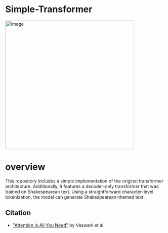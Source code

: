 # Simple-Transformer
<img width="407" alt="image" src="https://github.com/ItaiPemp/Simple-Transformer/assets/102918201/a83ff4fc-ba83-4428-9798-5d5592f84589">

# overview
This repository includes a simple implementation of the original transformer architecture. Additionally, it features a decoder-only transformer that was trained on Shakespearean text. Using a straightforward character-level tokenization, the model can generate Shakespearean-themed text.


## Citation
- ["Attention is All You Need"](https://arxiv.org/abs/1706.03762) by Vaswani et al.

